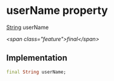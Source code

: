 


# userName property







[String](https:api.flutter.dev/flutter/dart-core/String-class.html) userName
  
_\<span class="feature"\>final\</span\>_






## Implementation

```dart
final String userName;
```







